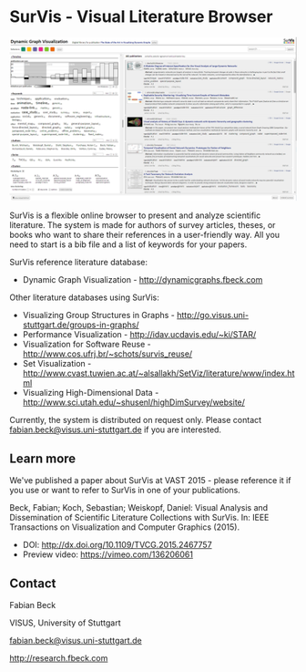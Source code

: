 # SurVis - Visual Literature Browser

![Screenshot](/doc/survis.png)

SurVis is a flexible online browser to present and analyze scientific literature. The system is made for authors of survey articles, theses, or books who want to share their references in a user-friendly way. All you need to start is a bib file and a list of keywords for your papers.

SurVis reference literature database:

* Dynamic Graph Visualization - http://dynamicgraphs.fbeck.com
 
Other literature databases using SurVis:

* Visualizing Group Structures in Graphs - http://go.visus.uni-stuttgart.de/groups-in-graphs/
* Performance Visualization - http://idav.ucdavis.edu/~ki/STAR/
* Visualization for Software Reuse - http://www.cos.ufrj.br/~schots/survis_reuse/
* Set Visualization - http://www.cvast.tuwien.ac.at/~alsallakh/SetViz/literature/www/index.html
* Visualizing High-Dimensional Data - http://www.sci.utah.edu/~shusenl/highDimSurvey/website/

Currently, the system is distributed on request only. Please contact fabian.beck@visus.uni-stuttgart.de if you are interested.

## Learn more

We've published a paper about SurVis at VAST 2015 - please reference it if you use or want to refer to SurVis in one of your publications. 

Beck, Fabian; Koch, Sebastian; Weiskopf, Daniel: Visual Analysis and Dissemination of Scientific Literature Collections with SurVis. In: IEEE Transactions on Visualization and Computer Graphics (2015).

* DOI: http://dx.doi.org/10.1109/TVCG.2015.2467757
* Preview video: https://vimeo.com/136206061 

## Contact

Fabian Beck

VISUS, University of Stuttgart

fabian.beck@visus.uni-stuttgart.de

http://research.fbeck.com
